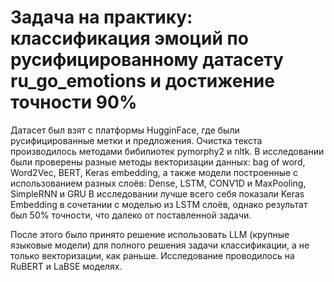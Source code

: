 # Задача на практику: классификация эмоций по русифицированному датасету ru_go_emotions и достижение точности 90%

Датасет был взят с платформы HugginFace, где были русифицированные метки и предложения. Очистка текста производилось методами бибилиотек pymorphy2 и nltk.
В исследовании были проверены разные методы векторизации данных: bag of word, Word2Vec, BERT, Keras embedding, а также модели построенные с использованием разных слоёв: Dense, LSTM, CONV1D и MaxPooling, SimpleRNN и GRU
В исследовании лучше всего себя показали Keras Embedding в сочетании с моделью из LSTM слоёв, однако результат был 50% точности, что далеко от поставленной задачи.

После этого было принято решение использовать LLM (крупные языковые модели) для полного решения задачи классификации, а не только векторизации, как раньше. Исследование проводилось на RuBERT и LaBSE моделях.
